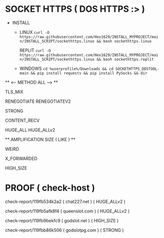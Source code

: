 # SOCKET HTTPS ( DOS HTTPS :> )

* INSTALL
  * LINUX
    ```curl -O https://raw.githubusercontent.com/Hex1629/INSTALL_MYPROJECT/main/INSTALL_SCRIPT/sockethttps.linux && bash sockethttps.linux```

    REPLIT
    ```curl -O https://raw.githubusercontent.com/Hex1629/INSTALL_MYPROJECT/main/INSTALL_SCRIPT/sockethttps.linux && bash sockethttps.replit```
  * WINDOWS
    ```cd %userprofile%/Downloads && cd SOCKETHTTPS_DOSTOOL-main && pip install requests && pip install PySocks && dir```

** <-- METHOD ALL --> **

TLS_MIX

RENEGOTIATE RENEGOTIATEV2

STRONG

CONTENT_RECV

HUGE_ALL HUGE_ALLv2

** AMPLIFICATION SIZE ( LIKE ) **

WEIRD

X_FORWARDED

HIGH_SIZE

# PROOF ( check-host )

check-report/119fb534k2a2 ( chat227.net ) ( HUGE_ALLv2 )

check-report/119fb5afk8f4 ( queenslot.com ) ( HUGE_ALLv2 )

check-report/119fb9bekfc9 ( godslot.net ) ( HIGH_SIZE )

check-report/119fbb86k506 ( godslotpg.com ) ( STRONG )
